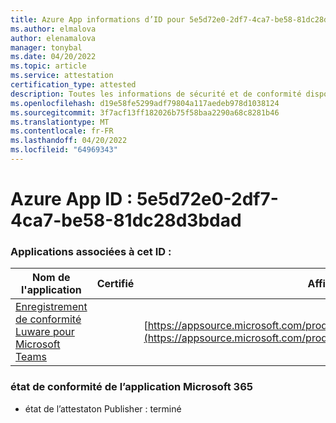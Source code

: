 ```yaml
---
title: Azure App informations d’ID pour 5e5d72e0-2df7-4ca7-be58-81dc28d3bdad
ms.author: elmalova
author: elenamalova
manager: tonybal
ms.date: 04/20/2022
ms.topic: article
ms.service: attestation
certification_type: attested
description: Toutes les informations de sécurité et de conformité disponibles pour 5e5d72e0-2df7-4ca7-be58-81dc28d3bdad.
ms.openlocfilehash: d19e58fe5299adf79804a117aedeb978d1038124
ms.sourcegitcommit: 3f7acf13ff182026b75f58baa2290a68c8281b46
ms.translationtype: MT
ms.contentlocale: fr-FR
ms.lasthandoff: 04/20/2022
ms.locfileid: "64969343"
---
```

# <a name="azure-app-id-5e5d72e0-2df7-4ca7-be58-81dc28d3bdad"></a>Azure App ID : 5e5d72e0-2df7-4ca7-be58-81dc28d3bdad


### <a name="apps-associated-with-this-id"></a>Applications associées à cet ID :
| **Nom de l'application** | **Certifié** | **Afficher dans AppSource** |
|--------------|---------------|-----------------------|
| [Enregistrement de conformité Luware pour Microsoft Teams](../forward/luwareagzurich.recording_azure_marketplace.md) |  | [https://appsource.microsoft.com/product/office/luwareagzurich.recording_azure_marketplace](https://appsource.microsoft.com/product/office/luwareagzurich.recording_azure_marketplace) |

### <a name="microsoft-365-app-compliance-status"></a>état de conformité de l’application Microsoft 365
- état de l’attestaton Publisher : terminé
